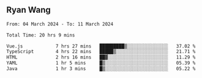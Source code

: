 ## Ryan Wang

<!--START_SECTION:waka-->

```txt
From: 04 March 2024 - To: 11 March 2024

Total Time: 20 hrs 9 mins

Vue.js            7 hrs 27 mins   █████████▒░░░░░░░░░░░░░░░   37.02 %
TypeScript        4 hrs 22 mins   █████▒░░░░░░░░░░░░░░░░░░░   21.71 %
HTML              2 hrs 16 mins   ██▓░░░░░░░░░░░░░░░░░░░░░░   11.29 %
YAML              1 hr 5 mins     █▒░░░░░░░░░░░░░░░░░░░░░░░   05.39 %
Java              1 hr 3 mins     █▒░░░░░░░░░░░░░░░░░░░░░░░   05.22 %
```

<!--END_SECTION:waka-->
